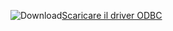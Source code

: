 ![Download](../ssms/media/download-icon.png)[Scaricare il driver ODBC](../connect/odbc/download-odbc-driver-for-sql-server.md)
